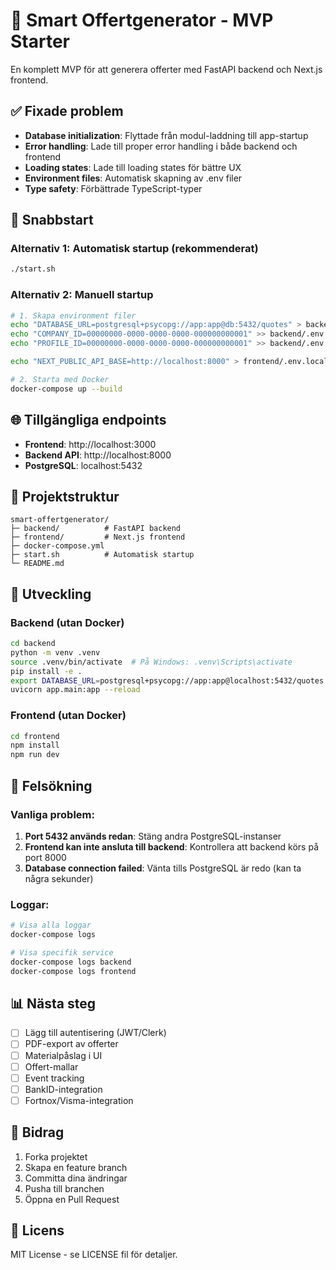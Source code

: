 # 🚀 Smart Offertgenerator - MVP Starter

En komplett MVP för att generera offerter med FastAPI backend och Next.js frontend.

## ✅ Fixade problem

- **Database initialization**: Flyttade från modul-laddning till app-startup
- **Error handling**: Lade till proper error handling i både backend och frontend
- **Loading states**: Lade till loading states för bättre UX
- **Environment files**: Automatisk skapning av .env filer
- **Type safety**: Förbättrade TypeScript-typer

## 🚀 Snabbstart

### Alternativ 1: Automatisk startup (rekommenderat)
```bash
./start.sh
```

### Alternativ 2: Manuell startup
```bash
# 1. Skapa environment filer
echo "DATABASE_URL=postgresql+psycopg://app:app@db:5432/quotes" > backend/.env
echo "COMPANY_ID=00000000-0000-0000-0000-000000000001" >> backend/.env
echo "PROFILE_ID=00000000-0000-0000-0000-000000000001" >> backend/.env

echo "NEXT_PUBLIC_API_BASE=http://localhost:8000" > frontend/.env.local

# 2. Starta med Docker
docker-compose up --build
```

## 🌐 Tillgängliga endpoints

- **Frontend**: http://localhost:3000
- **Backend API**: http://localhost:8000
- **PostgreSQL**: localhost:5432

## 📁 Projektstruktur

```
smart-offertgenerator/
├─ backend/          # FastAPI backend
├─ frontend/         # Next.js frontend
├─ docker-compose.yml
├─ start.sh          # Automatisk startup
└─ README.md
```

## 🔧 Utveckling

### Backend (utan Docker)
```bash
cd backend
python -m venv .venv
source .venv/bin/activate  # På Windows: .venv\Scripts\activate
pip install -e .
export DATABASE_URL=postgresql+psycopg://app:app@localhost:5432/quotes
uvicorn app.main:app --reload
```

### Frontend (utan Docker)
```bash
cd frontend
npm install
npm run dev
```

## 🐛 Felsökning

### Vanliga problem:

1. **Port 5432 används redan**: Stäng andra PostgreSQL-instanser
2. **Frontend kan inte ansluta till backend**: Kontrollera att backend körs på port 8000
3. **Database connection failed**: Vänta tills PostgreSQL är redo (kan ta några sekunder)

### Loggar:
```bash
# Visa alla loggar
docker-compose logs

# Visa specifik service
docker-compose logs backend
docker-compose logs frontend
```

## 📊 Nästa steg

- [ ] Lägg till autentisering (JWT/Clerk)
- [ ] PDF-export av offerter
- [ ] Materialpåslag i UI
- [ ] Offert-mallar
- [ ] Event tracking
- [ ] BankID-integration
- [ ] Fortnox/Visma-integration

## 🤝 Bidrag

1. Forka projektet
2. Skapa en feature branch
3. Committa dina ändringar
4. Pusha till branchen
5. Öppna en Pull Request

## 📄 Licens

MIT License - se LICENSE fil för detaljer.
